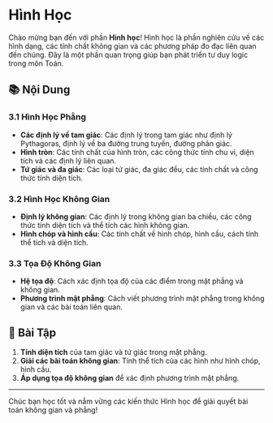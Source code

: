 # Hình Học

Chào mừng bạn đến với phần **Hình học**! Hình học là phần nghiên cứu về các hình dạng, các tính chất không gian và các phương pháp đo đạc liên quan đến chúng. Đây là một phần quan trọng giúp bạn phát triển tư duy logic trong môn Toán.

## 📚 Nội Dung

### 3.1 **Hình Học Phẳng**
- **Các định lý về tam giác**: Các định lý trong tam giác như định lý Pythagoras, định lý về ba đường trung tuyến, đường phân giác.
- **Hình tròn**: Các tính chất của hình tròn, các công thức tính chu vi, diện tích và các định lý liên quan.
- **Tứ giác và đa giác**: Các loại tứ giác, đa giác đều, các tính chất và công thức tính diện tích.

### 3.2 **Hình Học Không Gian**
- **Định lý không gian**: Các định lý trong không gian ba chiều, các công thức tính diện tích và thể tích các hình không gian.
- **Hình chóp và hình cầu**: Các tính chất về hình chóp, hình cầu, cách tính thể tích và diện tích.

### 3.3 **Tọa Độ Không Gian**
- **Hệ tọa độ**: Cách xác định tọa độ của các điểm trong mặt phẳng và không gian.
- **Phương trình mặt phẳng**: Cách viết phương trình mặt phẳng trong không gian và các bài toán liên quan.

## 🧪 Bài Tập

1. **Tính diện tích** của tam giác và tứ giác trong mặt phẳng.
2. **Giải các bài toán không gian**: Tính thể tích của các hình như hình chóp, hình cầu.
3. **Áp dụng tọa độ không gian** để xác định phương trình mặt phẳng.

---

Chúc bạn học tốt và nắm vững các kiến thức Hình học để giải quyết bài toán không gian và phẳng!
